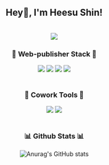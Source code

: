 <!--
- 🔭 I’m currently working on ...
- 🌱 I’m currently learning ...
- 👯 I’m looking to collaborate on ...
- 🤔 I’m looking for help with ...
- 💬 Ask me about ...
- 📫 How to reach me: ...
- 😄 Pronouns: ...
- ⚡ Fun fact: ...
-->
<div align="center">
  
  ## Hey👋, I'm Heesu Shin!
  <br>

  <img src="https://media3.giphy.com/media/nFMnlDJB8pJ82sfnnW/giphy.gif?cid=ecf05e47118wa1sfltbsexf1xhwgkn511tjakcphle98sqe9&rid=giphy.gif"/>
  <br>

  ### 🦋 Web-publisher Stack 🦋
  <div>
    <img src="https://img.shields.io/badge/html5-E34F26?style=for-the-badge&logo=html5&logoColor=white"> 
    <img src="https://img.shields.io/badge/css-1572B6?style=for-the-badge&logo=css3&logoColor=white"> 
    <img src="https://img.shields.io/badge/javascript-F7DF1E?style=for-the-badge&logo=javascript&logoColor=black"> 
    <img src="https://img.shields.io/badge/Visual%20Studio%20Code-007ACC?style=for-the-badge&logo=Visual%20Studio%20Code&logoColor=white"/>
  </div>
  <br>
  
  ### 🐬 Cowork Tools 🐬
  <div>
    <img src="https://img.shields.io/badge/GitHub-181717?style=for-the-badge&logo=GitHub&logoColor=white"/>
    <img src="https://img.shields.io/badge/Notion-181717?style=for-the-badge&logo=Notion&logoColor=white"/>
  </div>
  <br>
  
  ### 📊 Github Stats 📊
  ![Anurag's GitHub stats](https://github-readme-stats.vercel.app/api?username=hisu0712&hide=contribs,prs&theme=tokyonight)
</div>
